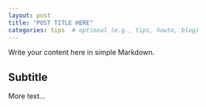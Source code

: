 ```yaml
---
layout: post
title: "POST TITLE HERE"
categories: tips  # optional (e.g., tips, howto, blog)
---
```


Write your content here in simple Markdown.

## Subtitle
More text…

